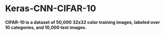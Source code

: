 # Keras-CNN-CIFAR-10

#### CIFAR-10 is a dataset of 50,000 32x32 color training images, labeled over 10 categories, and 10,000 test images.
